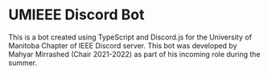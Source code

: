 # UMIEEE Discord Bot

This is a bot created using TypeScript and Discord.js for the University of Manitoba Chapter of IEEE Discord server. This bot was developed by Mahyar Mirrashed (Chair 2021-2022) as part of his incoming role during the summer.
